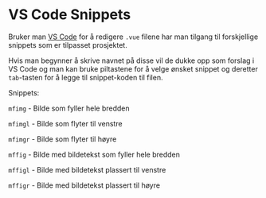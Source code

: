 # VS Code Snippets

Bruker man [VS Code](https://code.visualstudio.com/) for å redigere `.vue` filene har man tilgang til forskjellige snippets som er tilpasset prosjektet.

Hvis man begynner å skrive navnet på disse vil de dukke opp som forslag i VS Code og man kan bruke piltastene for å velge ønsket snippet og deretter `tab`-tasten for å legge til snippet-koden til filen.

Snippets:

`mfimg` - Bilde som fyller hele bredden

`mfimgl` - Bilde som flyter til venstre

`mfimgr` - Bilde som flyter til høyre

`mffig` - Bilde med bildetekst som fyller hele bredden

`mffigl` - Bilde med bildetekst plassert til venstre

`mffigr` - Bilde med bildetekst plassert til høyre
